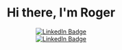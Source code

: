 <div id="header" align="center">
  <h1>
   Hi there, I'm Roger
  </h1>
  <div id="badges">
  <a href="">
    <img src="https://img.shields.io/badge/Medium-black?style=for-the-badge&logo=medium&logoColor=white" alt="LinkedIn Badge"/>
  </a>
  </div>
  <div id="badges">
  <a href="">
    <img src="https://img.shields.io/badge/LinkedIn-blue?style=for-the-badge&logo=linkedin&logoColor=white" alt="LinkedIn Badge"/>
  </a>
  </div>
</div>
